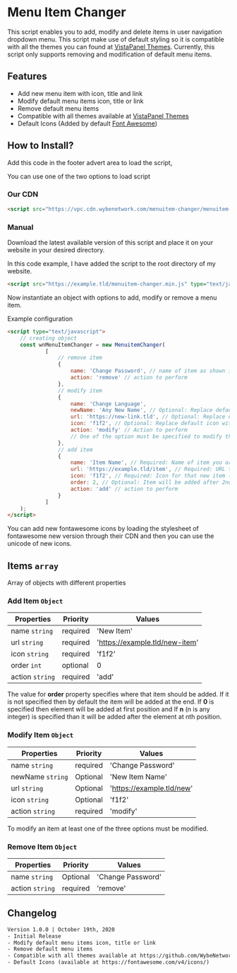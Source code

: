 # Menu Item Changer
This script enables you to add, modify and delete items in user navigation dropdown menu. This script make use of default styling so it is compatible with all the themes you can found at [VistaPanel Themes](https://github.com/WybeNetwork/VistaPanel-Themes). Currently, this script only supports removing and modification of default menu items.

## Features
- Add new menu item with icon, title and link
- Modify default menu items icon, title or link
- Remove default menu items
- Compatible with all themes available at [VistaPanel Themes](https://github.com/WybeNetwork/VistaPanel-Themes)
- Default Icons (Added by default [Font Awesome](https://fontawesome.com/v4/icons/))

## How to Install?
Add this code in the footer advert area to load the script,

You can use one of the two options to load script

### Our CDN
```html
<script src="https://vpc.cdn.wybenetwork.com/menuitem-changer/menuitem-changer.min.js" type="text/javascript"></script>
```

### Manual
Download the latest available version of this script and place it on your website in your desired directory.

In this code example, I have added the script to the root directory of my website.
```html
<script src="https://example.tld/menuitem-changer.min.js" type="text/javascript"></script>
```

Now instantiate an object with options to add, modify or remove a menu item.

Example configuration
```html
<script type="text/javascript">
    // creating object
    const wnMenuItemChanger = new MenuitemChanger(
            [
                // remove item
                {
                    name: 'Change Password', // name of item as shown in user nav e.g. Change Password, Change Language, Update Contact Email or Reset Page Settings
                    action: 'remove' // action to perform
                },
                // modify item
                {
                    name: 'Change Language',
                    newName: 'Any New Name', // Optional: Replace default name of item with this name
                    url: 'https://new-link.tld', // Optional: Replace default link with this link
                    icon: 'f1f2', // Optional: Replace default icon with this icon (Icon unicode can be obtained from fontawesome)
                    action: 'modify' // Action to perform
                    // One of the option must be specified to modify the default item
                },
                // add item
                {
                    name: 'Item Name', // Required: Name of item you are adding to menu
                    url: 'https://example.tld/item', // Required: URL to which that item links.
                    icon: 'f1f2', // Required: Icon for that new item (must be a unicode from fontawesome)
                    order: 2, // Optional: Item will be added after 2nd Item in menu. 0 can be used to add item in start and it can be left to add item at last.
                    action: 'add' // action to perform
                }
            ]
    );
</script>
```

You can add new fontawesome icons by loading the stylesheet of fontawesome new version through their CDN and then you can use the unicode of new icons.

## Items `array`
Array of objects with different properties

### Add Item `Object`
| Properties      | Priority | Values                         |
|-----------------|----------|--------------------------------|
| name `string`   | required | 'New Item'                     |
| url `string`    | required | 'https://example.tld/new-item' |
| icon `string`   | required | 'f1f2'                         |
| order `int`     | optional | 0                              |
| action `string` | required | 'add'                          |


The value for **order** property specifies where that item should be added. If it is not specified then by default the item will be added at the end.
If **0** is specified then element will be added at first position and If **n** (n is any integer) is specified than it will be added after the element at nth position.

### Modify Item `Object`
| Properties       | Priority | Values                         |
|------------------|----------|--------------------------------|
| name `string`    | required | 'Change Password'              |
| newName `string` | Optional | 'New Item Name'                |
| url `string`     | Optional | 'https://example.tld/new' |
| icon `string`    | Optional | 'f1f2'                         |
| action `string`  | required | 'modify'                       |

To modify an item at least one of the three options must be modified.

### Remove Item `Object`
| Properties       | Priority | Values            |
|------------------|----------|-------------------|
| name `string`    | Optional | 'Change Password' |
| action `string`  | required | 'remove'          |

## Changelog
```html
Version 1.0.0 | October 19th, 2020
- Initial Release
- Modify default menu items icon, title or link
- Remove default menu items
- Compatible with all themes available at https://github.com/WybeNetwork/VistaPanel-Themes
- Default Icons (available at https://fontawesome.com/v4/icons/)
```

